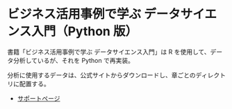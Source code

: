 # ビジネス活用事例で学ぶ データサイエンス入門（Python 版）

書籍「ビジネス活用事例で学ぶ データサイエンス入門」は R を使用して、データ分析しているが、それを Python で再実装。

分析に使用するデータは、公式サイトからダウンロードし、章ごとのディレクトリに配置する。
- [サポートページ](http://www.sbcr.jp/support/11915.html)
